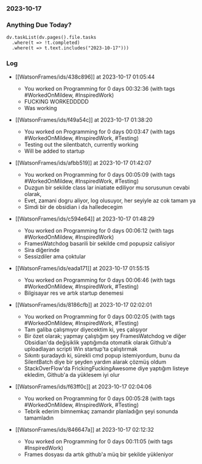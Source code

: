 ### 2023-10-17

### Anything Due Today?
```dataviewjs
dv.taskList(dv.pages().file.tasks 
  .where(t => !t.completed)
  .where(t => t.text.includes("2023-10-17")))
```
### Log

- [[WatsonFrames/ids/438c896]] at 2023-10-17 01:05:44
    - You worked on Programming for 0 days 00:32:36 (with tags #WorkedOnMildew, #InspiredWork) 
	- FUCKING WORKEDDDDD
	- Was working

- [[WatsonFrames/ids/f49a54c]] at 2023-10-17 01:38:20
    - You worked on Programming for 0 days 00:03:47 (with tags #WorkedOnMildew, #InspiredWork, #Testing) 
	- Testing out the silentbatch, currently working
	- Will be added to startup

- [[WatsonFrames/ids/afbb519]] at 2023-10-17 01:42:07
    - You worked on Programming for 0 days 00:05:09 (with tags #WorkedOnMildew, #InspiredWork, #Testing) 
	- Duzgun bir sekilde class lar iniatiate ediliyor mu sorusunun cevabi olarak,
	- Evet, zamani dogru aliyor, log olusuyor, her seyiyle az cok tamam ya
	- Simdi bir de obsidian i da halledecegim

- [[WatsonFrames/ids/c594e64]] at 2023-10-17 01:48:29
    - You worked on Programming for 0 days 00:06:12 (with tags #WorkedOnMildew, #InspiredWork)
	- FramesWatchdog basarili bir sekilde cmd popupsiz calisiyor
	- Sira diğerinde
	- Sessizdiler ama çoktular

- [[WatsonFrames/ids/eada171]] at 2023-10-17 01:55:15
    - You worked on Programming for 0 days 00:06:46 (with tags #WorkedOnMildew, #InspiredWork, #Testing)
	- Bilgisayar res ve artık startup denemesi

- [[WatsonFrames/ids/8186cfb]] at 2023-10-17 02:02:01
    - You worked on Programming for 0 days 00:02:05 (with tags #WorkedOnMildew, #InspiredWork, #Testing)
	- Tam galiba çalışmıyor diyecektim ki, yes çalışıyor
	- Bir özet olarak; yapmay çalıştığım şey FramesWatchdog ve diğer Obsidian'da değişiklik yaptığımda otomatik olarak Github'a uploadlayan scripti Win startup'ta çalıştırmak
	- Sıkıntı şuradaydı ki, sürekli cmd popup istemiyordum, bunu da SilentBatch diye bir şeyden yardım alarak çözmüş oldum
	- StackOverFlow'da FrickingFuckingAwesome diye yaptığım listeye ekledim, Github'a da yüklesem iyi olur
	
- [[WatsonFrames/ids/f63ff0c]] at 2023-10-17 02:04:06
    - You worked on Programming for 0 days 00:05:28 (with tags #WorkedOnMildew, #InspiredWork, #Testing) 
	- Tebrik ederim bimnemkaç zamandır planladığın şeyi sonunda tamamladın

- [[WatsonFrames/ids/846647a]] at 2023-10-17 02:12:32
    - You worked on Programming for 0 days 00:11:05 (with tags #InspiredWork) 
	- Frames dosyası da artık github'a müq bir şekilde yükleniyor
